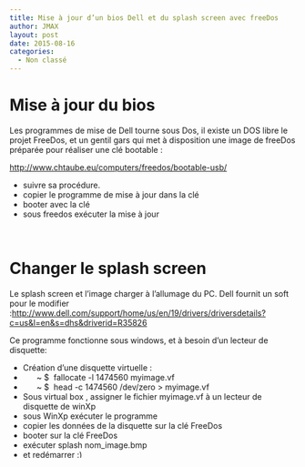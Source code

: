 ```yaml
---
title: Mise à jour d’un bios Dell et du splash screen avec freeDos
author: JMAX
layout: post
date: 2015-08-16
categories:
  - Non classé
---
```

# Mise à jour du bios

Les programmes de mise de Dell tourne sous Dos, il existe un DOS libre le projet FreeDos, et un gentil gars qui met à disposition une image de freeDos préparée pour réaliser une clé bootable :

<!--more-->

http://www.chtaube.eu/computers/freedos/bootable-usb/

  * suivre sa procédure.
  * copier le programme de mise à jour dans la clé
  * booter avec la clé
  * sous freedos exécuter la mise à jour

&nbsp;

# Changer le splash screen

Le splash screen et l&rsquo;image charger à l&rsquo;allumage du PC. Dell fournit un soft pour le modifier :http://www.dell.com/support/home/us/en/19/drivers/driversdetails?c=us&l=en&s=dhs&driverid=R35826

Ce programme fonctionne sous windows, et à besoin d&rsquo;un lecteur de disquette:

  * Création d&rsquo;une disquette virtuelle :
  *       ~ $  fallocate -l 1474560 myimage.vf
  *       ~ $  head -c 1474560 /dev/zero > myimage.vf
  * Sous virtual box , assigner le fichier myimage.vf à un lecteur de disquette de winXp
  * sous WinXp exécuter le programme
  * copier les données de la disquette sur la clé FreeDos
  * booter sur la clé FreeDos
  * exécuter splash nom_image.bmp
  * et redémarrer <img src="http://www.labx.fr/wp-includes/images/smilies/simple-smile.png" alt=":)" class="wp-smiley" style="height: 1em; max-height: 1em;" />
